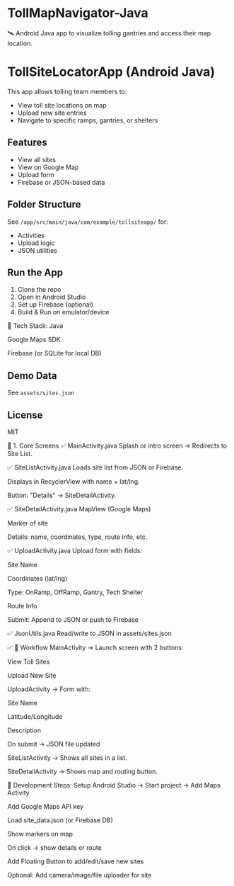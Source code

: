 # TollMapNavigator-Java
🛰️ Android Java app to visualize tolling gantries and access their map location.
# TollSiteLocatorApp (Android Java)

This app allows tolling team members to:
- View toll site locations on map
- Upload new site entries
- Navigate to specific ramps, gantries, or shelters

## Features
- View all sites
- View on Google Map
- Upload form
- Firebase or JSON-based data

## Folder Structure
See `/app/src/main/java/com/example/tollsiteapp/` for:
- Activities
- Upload logic
- JSON utilities

## Run the App
1. Clone the repo
2. Open in Android Studio
3. Set up Firebase (optional)
4. Build & Run on emulator/device

🧩 Tech Stack:
Java

Google Maps SDK

Firebase (or SQLite for local DB)

## Demo Data
See `assets/sites.json`

## License
MIT


📱 1. Core Screens
✅ MainActivity.java
Splash or intro screen → Redirects to Site List.

✅ SiteListActivity.java
Loads site list from JSON or Firebase.

Displays in RecyclerView with name + lat/lng.

Button: "Details" → SiteDetailActivity.

✅ SiteDetailActivity.java
MapView (Google Maps)

Marker of site

Details: name, coordinates, type, route info, etc.

✅ UploadActivity.java
Upload form with fields:

Site Name

Coordinates (lat/lng)

Type: OnRamp, OffRamp, Gantry, Tech Shelter

Route Info

Submit: Append to JSON or push to Firebase

✅ JsonUtils.java
Read/write to JSON in assets/sites.json


✅ 🚦 Workflow
MainActivity → Launch screen with 2 buttons:

View Toll Sites

Upload New Site

UploadActivity → Form with:

Site Name

Latitude/Longitude

Description

On submit → JSON file updated

SiteListActivity → Shows all sites in a list.

SiteDetailActivity → Shows map and routing button.


📌 Development Steps:
Setup Android Studio → Start project → Add Maps Activity

Add Google Maps API key

Load site_data.json (or Firebase DB)

Show markers on map

On click → show details or route

Add Floating Button to add/edit/save new sites

Optional: Add camera/image/file uploader for site

